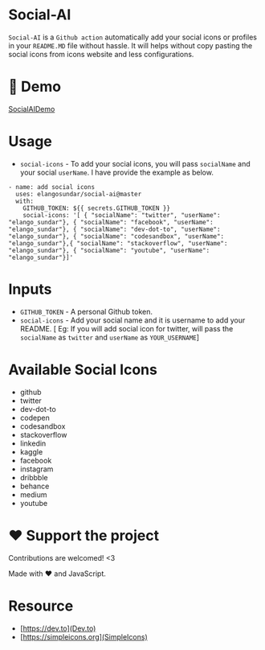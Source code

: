# Social-AI

`Social-AI` is a `Github action` automatically add your social icons or profiles in your `README.MD` file without hassle.
It will helps without copy pasting the social icons from icons website and less configurations.

# :rocket: Demo
[SocialAIDemo](https://github.com/elangosundar/social-ai-test)

# Usage 

 - `social-icons` - To add your social icons, you will pass `socialName` and your social `userName`. I have provide the example as below.

```
- name: add social icons
  uses: elangosundar/social-ai@master
  with:
    GITHUB_TOKEN: ${{ secrets.GITHUB_TOKEN }}
    social-icons: '[ { "socialName": "twitter", "userName": "elango_sundar"}, { "socialName": "facebook", "userName": "elango_sundar"}, { "socialName": "dev-dot-to", "userName": "elango_sundar"}, { "socialName": "codesandbox", "userName": "elango_sundar"},{ "socialName": "stackoverflow", "userName": "elango_sundar"}, { "socialName": "youtube", "userName": "elango_sundar"}]'
```

# Inputs

- `GITHUB_TOKEN` - A personal Github token.
- `social-icons` - Add your social name and it is username to add your README. [ Eg: If you will add social icon for twitter, will pass the `socialName` as `twitter` and `userName` as `YOUR_USERNAME`]

# Available Social Icons

- github
- twitter
- dev-dot-to
- codepen
- codesandbox
- stackoverflow
- linkedin
- kaggle
- facebook
- instagram
- dribbble
- behance
- medium
- youtube

# :heart: Support the project

Contributions are welcomed! <3

Made with :heart: and JavaScript.

# Resource

- [https://dev.to](Dev.to)
- [https://simpleicons.org](SimpleIcons)
